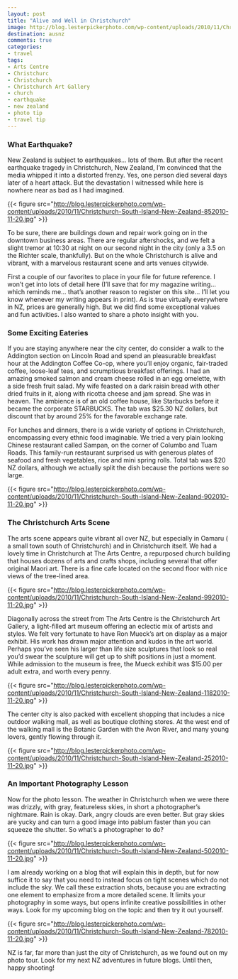 ```yaml
---
layout: post
title: "Alive and Well in Christchurch"
image: http://blog.lesterpickerphoto.com/wp-content/uploads/2010/11/Christchurch-South-Island-New-Zealand-652010-11-20.jpg
destination: ausnz
comments: true
categories:
- travel
tags:
- Arts Centre
- Christchurc
- Christchurch
- Christchurch Art Gallery
- church
- earthquake
- new zealand
- photo tip
- travel tip
---
```

<h3>What Earthquake?</h3>
New Zealand is subject to earthquakes... lots of them. But after the recent earthquake tragedy in Christchurch, New Zealand, I’m convinced that the media whipped it into a distorted frenzy. Yes, one person died several days later of a heart attack. But the devastation I witnessed while here is nowhere near as bad as I had imagined.

{{< figure src="http://blog.lesterpickerphoto.com/wp-content/uploads/2010/11/Christchurch-South-Island-New-Zealand-852010-11-20.jpg" >}}

To be sure, there are buildings down and repair work going on in the downtown business areas. There are regular aftershocks, and we felt a slight tremor at 10:30 at night on our second night in the city (only a 3.5 on the Richter scale, thankfully). But on the whole Christchurch is alive and vibrant, with a marvelous restaurant scene and arts venues citywide.

First a couple of our favorites to place in your file for future reference. I won’t get into lots of detail here (I’ll save that for my magazine writing... which reminds me... that’s another reason to register on this site... I’ll let you know whenever my writing appears in print). As is true virtually everywhere in NZ, prices are generally high. But we did find some exceptional values and fun activities. I also wanted to share a photo insight with you.

<h3>Some Exciting Eateries</h3>
If you are staying anywhere near the city center, do consider a walk to the Addington section on Lincoln Road and spend an pleasurable breakfast hour at the Addington Coffee Co-op, where you’ll enjoy organic, fair-traded coffee, loose-leaf teas, and scrumptious breakfast offerings. I had an amazing smoked salmon and cream cheese rolled in an egg omelette, with a side fresh fruit salad. My wife feasted on a dark raisin bread with other dried fruits in it, along with ricotta cheese and jam spread. She was in heaven. The ambience is of an old coffee house, like Starbucks before it became the corporate STARBUCKS. The tab was $25.30 NZ dollars, but discount that by around 25% for the favorable exchange rate.

For lunches and dinners, there is a wide variety of options in Christchurch, encompassing every ethnic food imaginable. We tried a very plain looking Chinese restaurant called Sampan, on the corner of Columbo and Tuam Roads. This family-run restaurant surprised us with generous plates of seafood and fresh vegetables, rice and mini spring rolls. Total tab was $20 NZ dollars, although we actually split the dish because the portions were so large.

{{< figure src="http://blog.lesterpickerphoto.com/wp-content/uploads/2010/11/Christchurch-South-Island-New-Zealand-902010-11-20.jpg" >}}

<h3>The Christchurch Arts Scene</h3>
The arts scene appears quite vibrant all over NZ, but especially in Oamaru ( a small town south of Christchurch) and in Christchurch itself. We had a lovely time in Christchurch at The Arts Centre, a repurposed church building that houses dozens of arts and crafts shops, including several that offer original Maori art. There is a fine cafe located on the second floor with nice views of the tree-lined area.

{{< figure src="http://blog.lesterpickerphoto.com/wp-content/uploads/2010/11/Christchurch-South-Island-New-Zealand-992010-11-20.jpg" >}}

Diagonally across the street from The Arts Centre is the Christchurch Art Gallery, a light-filled art museum offering an eclectic mix of artists and styles. We felt very fortunate to have Ron Mueck’s art on display as a major exhibit. His work has drawn major attention and kudos in the art world. Perhaps you’ve seen his larger than life size sculptures that look so real you’d swear the sculpture will get up to shift positions in just a moment. While admission to the museum is free, the Mueck exhibit was $15.00 per adult extra, and worth every penny.

{{< figure src="http://blog.lesterpickerphoto.com/wp-content/uploads/2010/11/Christchurch-South-Island-New-Zealand-1182010-11-20.jpg" >}}

The center city is also packed with excellent shopping that includes a nice outdoor walking mall, as well as boutique clothing stores. At the west end of the walking mall is the Botanic Garden with the Avon River, and many young lovers, gently flowing through it.

{{< figure src="http://blog.lesterpickerphoto.com/wp-content/uploads/2010/11/Christchurch-South-Island-New-Zealand-252010-11-20.jpg" >}}

<h3>An Important Photography Lesson</h3>
Now for the photo lesson. The weather in Christchurch when we were there was drizzly, with gray, featureless skies, in short a photographer’s nightmare. Rain is okay. Dark, angry clouds are even better. But gray skies are yucky and can turn a good image into pablum faster than you can squeeze the shutter. So what’s a photographer to do?

{{< figure src="http://blog.lesterpickerphoto.com/wp-content/uploads/2010/11/Christchurch-South-Island-New-Zealand-502010-11-20.jpg" >}}

I am already working on a blog that will explain this in depth, but for now suffice it to say that you need to instead focus on tight scenes which do not include the sky. We call these extraction shots, because you are extracting one element to emphasize from a more detailed scene. It limits your photography in some ways, but opens infinite creative possibilities in other ways. Look for my upcoming blog on the topic and then try it out yourself.

{{< figure src="http://blog.lesterpickerphoto.com/wp-content/uploads/2010/11/Christchurch-South-Island-New-Zealand-782010-11-20.jpg" >}}

NZ is far, far more than just the city of Christchurch, as we found out on my photo tour. Look for my next NZ adventures in future blogs. Until then, happy shooting!